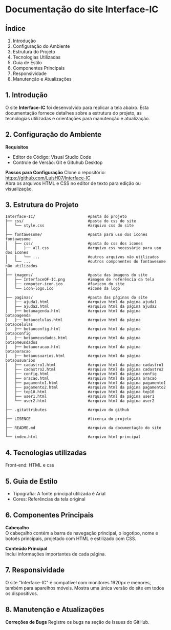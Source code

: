 # Documentação do site Interface-IC

## Índice
1. Introdução
2. Configuração do Ambiente
3. Estrutura do Projeto
4. Tecnologias Utilizadas
5. Guia de Estilo
6. Componentes Principais
7. Responsividade
8. Manutenção e Atualizações

## 1. Introdução
O site **Interface-IC** foi desenvolvido para replicar a tela abaixo. Esta documentação fornece detalhes sobre a estrutura do projeto, as tecnologias utilizadas e orientações para manutenção e atualização.

## 2. Configuração do Ambiente
**Requisitos**
* Editor de Código: Visual Studio Code
* Controle de Versão: Git e Gituhub Desktop

**Passos para Configuração**
Clone o repositório: https://github.com/LuisH07/Interface-IC <br>
Abra os arquivos HTML e CSS no editor de texto para edição ou visualização.

## 3. Estrutura do Projeto
```
Interface-IC/                       #pasta do projeto
├── css/                            #pasta do css do site
│   └── style.css                   #arquivo css do site
│
├── fontawesome/                    #pasta para uso dos icones fontawesome
│   ├── css/                        #pasta do css dos icones
│   │   ├── all.css                 #arquivo css necessário para uso dos icones
│   │   └── ...                     #outros arquivos não utilizados
│   └── ...                         #outros componentes do fontawesome não utilizados
│
├── imagens/                        #pasta das imagens do site
│   ├── InterfaceOF-IC.png          #imagem de referência da tela 
│   ├── computer-icon.ico           #favicon do site
│   └── icon-logo.ico               #ícone da logo
│
├── paginas/                        #pasta das páginas do site
│   ├── ajuda1.html                 #arquivo html da página ajuda1
│   ├── ajuda2.html                 #arquivo html da página ajuda2
│   ├── botaoagenda.html            #arquivo html da página botaoagenda
│   ├── botaocelulas.html           #arquivo html da página botaocelulas
│   ├── botaoconfig.html            #arquivo html da página botaoconfig
│   ├── botaomeusdados.html         #arquivo html da página botaomeusdados
│   ├── botaooracao.html            #arquivo html da página botaooracao
│   ├── botaousuarios.html          #arquivo html da página botaousuarios
│   ├── cadastro1.html              #arquivo html da página cadastro1
│   ├── cadastro2.html              #arquivo html da página cadastro2
│   ├── config.html                 #arquivo html da página config
│   ├── oracao.html                 #arquivo html da página oracao
│   ├── pagamento1.html             #arquivo html da página pagamento1
│   ├── pagamento2.html             #arquivo html da página pagamento2
│   ├── top10.html                  #arquivo html da página top10
│   ├── user1.html                  #arquivo html da página user1
│   └── user2.html                  #arquivo html da página user2
│
├── .gitattributes                  #arquivo do github
│
├── LISENCE                         #licença do projeto
│
├── README.md                       #arquivo da documentação do site
│
└── index.html                      #arquivo html principal
```

## 4. Tecnologias utilizadas
Front-end: HTML e css

## 5. Guia de Estilo
* Tipografia: A fonte principal utilizada é Arial
* Cores: Referências da tela original

## 6. Componentes Principais
**Cabeçalho**  <br>
O cabeçalho contém a barra de navegação principal, o logotipo, nome e botoês principais, projetado com HTML e estilizado com CSS.

**Conteúdo Principal** <br>
Inclui informações importantes de cada página.

## 7. Responsividade
O site "Interface-IC" é compatível com monitores 1920px e menores, também para aparelhos móveis. Mostra uma única versão do site em todos os dispositivos.

## 8. Manutenção e Atualizações
**Correções de Bugs**
Registre os bugs na seção de Issues do GitHub.